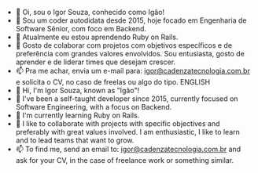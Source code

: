 - 👋 Oi, sou o Igor Souza, conhecido como Igão!
- 👀 Sou um coder autodidata desde 2015, hoje focado em Engenharia de Software Sênior, com foco em Backend.
- 🌱 Atualmente eu estou aprendendo Ruby on Rails.
- 💞️ Gosto de colaborar com projetos com objetivos específicos e de preferência com grandes valores envolvidos. Sou entusiasta, gosto de aprender e de liderar times que desejam crescer.
- 📫 Pra me achar, envia um e-mail para: igor@cadenzatecnologia.com.br e solicita o CV, no caso de freelas ou algo do tipo.
ENGLISH
- 👋 Hi, I'm Igor Souza, known as "Igão"!
- 👀 I've been a self-taught developer since 2015, currently focused on Software Engineering, with a focus on Backend.
- 🌱 I'm currently learning Ruby on Rails.
- 💞️ I like to collaborate with projects with specific objectives and preferably with great values involved. I am enthusiastic, I like to learn and to lead teams that want to grow.
- 📫 To find me, send an email to: igor@cadenzatecnologia.com.br and ask for your CV, in the case of freelance work or something similar.

<!---
igorsouzadevbr/igorsouzadevbr is a ✨ special ✨ repository because its `README.md` (this file) appears on your GitHub profile.
You can click the Preview link to take a look at your changes.
--->
